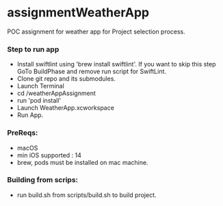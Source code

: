 # assignmentWeatherApp
POC assignment for weather app for Project selection process.

### Step to run app
- Install swiftlint using 'brew install swiftlint'. If you want to skip this step GoTo BuildPhase and remove run script for SwiftLint. 
- Clone git repo and its submodules.
- Launch Terminal
- cd <PROJECT-PATH>/weatherAppAssignment
- run 'pod install'
- Launch WeatherApp.xcworkspace
- Run App. 

### PreReqs:
- macOS
- min iOS supported : 14
- brew, pods must be installed on mac machine. 


### Building from scrips:
- run build.sh from scripts/build.sh to build project.
